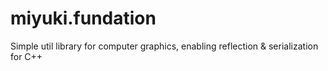 # miyuki.fundation
Simple util library for computer graphics, enabling reflection &amp; serialization for C++
